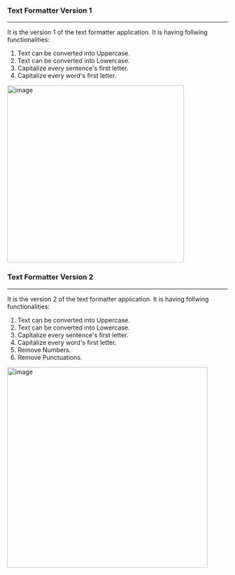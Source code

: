 <h3> Text Formatter Version 1</h3> <hr>
It is the version 1 of the text formatter application. It is having follwing functionalities:
<ol>
    <li>Text can be converted into Uppercase.</li>
    <li>Text can be converted into Lowercase.</li>
    <li>Capitalize every sentence's first letter.</li>
    <li>Capitalize every word's first letter.</li>
</ol>
<img width="404" alt="image" src="https://user-images.githubusercontent.com/36126362/194761941-b4329a23-edcd-4849-a660-84dbaca08338.png">

<h3> Text Formatter Version 2</h3> <hr>
It is the version 2 of the text formatter application. It is having follwing functionalities:
<ol>
    <li>Text can be converted into Uppercase.</li>
    <li>Text can be converted into Lowercase.</li>
    <li>Capitalize every sentence's first letter.</li>
    <li>Capitalize every word's first letter.</li>
    <li>Remove Numbers.</li>
    <li>Remove Punctuations.</li>
</ol>
<img width="458" alt="image" src="https://user-images.githubusercontent.com/36126362/195494053-3d97298a-5af8-404c-8bb0-64c05bd548a4.png">
